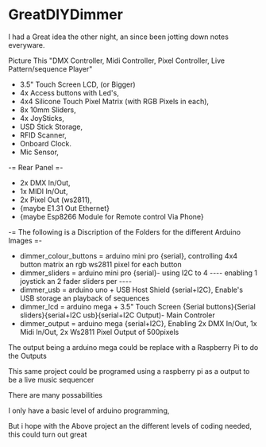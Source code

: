 # GreatDIYDimmer
I had a Great idea the other night, an since been jotting down notes everyware.

Picture This "DMX Controller, Midi Controller, Pixel Controller, Live Pattern/sequence Player"

- 3.5" Touch Screen LCD, (or Bigger)
- 4x Access buttons with Led's,
- 4x4 Silicone Touch Pixel Matrix (with RGB Pixels in each),
- 8x 10mm Sliders,
- 4x JoySticks,
- USD Stick Storage,
- RFID Scanner,
- Onboard Clock.
- Mic Sensor,

-= Rear Panel =-

- 2x DMX In/Out,
- 1x MIDI In/Out,
- 2x Pixel Out (ws2811),
- {maybe E1.31 Out Ethernet}
- {maybe Esp8266 Module for Remote control Via Phone}

-= The following is a Discription of the Folders for the different Arduino Images =-

- dimmer_colour_buttons = arduino mini pro {serial}, controlling 4x4 button matrix an rgb ws2811 pixel for each button
- dimmer_sliders = arduino mini pro {serial}- using I2C to 4 ---- enabling 1 joystick an 2 fader sliders per ----
- dimmer_usb = arduino uno + USB Host Shield {serial+I2C}, Enable's USB storage an playback of sequences
- dimmer_lcd = arduino mega + 3.5" Touch Screen {Serial buttons}{Serial sliders}{serial+I2C usb}{serial+I2C Output)- Main Controler
- dimmer_output = arduino mega {serial+I2C}, Enabling 2x DMX In/Out, 1x Midi In/Out, 2x Ws2811 Pixel Output of 500pixels


The output being a arduino mega could be replace with a Raspberry Pi to do the Outputs

This same project could be programed using a raspberry pi as a output to be a live music sequencer


There are many possabilities

I only have a basic level of arduino programming,

But i hope with the Above project an the different levels of coding needed, this could turn out great
 
